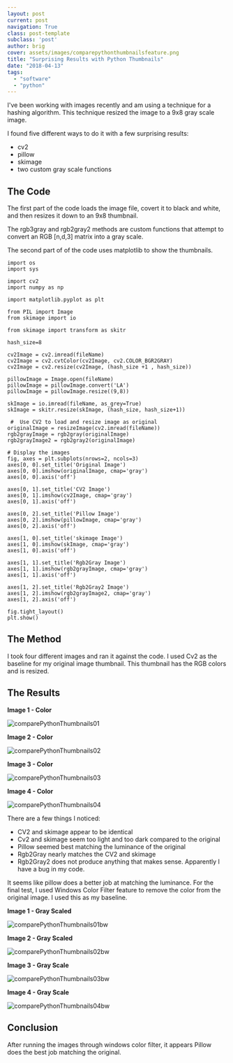 ```yaml
---
layout: post
current: post
navigation: True
class: post-template
subclass: 'post'
author: brig
cover: assets/images/comparepythonthumbnailsfeature.png
title: "Surprising Results with Python Thumbnails"
date: "2018-04-13"
tags: 
  - "software"
  - "python"
---
```


I've been working with images recently and am using a technique for a hashing algorithm. This technique resized the image to a 9x8 gray scale image.

I found five different ways to do it with a few surprising results:

- cv2
- pillow
- skimage
- two custom gray scale functions

## The Code

The first part of the code loads the image file, covert it to black and white, and then resizes it down to an 9x8 thumbnail.

The rgb3gray and rgb2gray2 methods are custom functions that attempt to convert an RGB [n,d,3] matrix into a gray scale.

The second part of of the code uses matplotlib to show the thumbnails.

```
import os
import sys

import cv2
import numpy as np

import matplotlib.pyplot as plt

from PIL import Image
from skimage import io

from skimage import transform as skitr

hash_size=8

cv2Image = cv2.imread(fileName)
cv2Image = cv2.cvtColor(cv2Image, cv2.COLOR_BGR2GRAY)                            
cv2Image = cv2.resize(cv2Image, (hash_size +1 , hash_size))

pillowImage = Image.open(fileName)
pillowImage = pillowImage.convert('LA')
pillowImage = pillowImage.resize((9,8))

skImage = io.imread(fileName, as_grey=True)
skImage = skitr.resize(skImage, (hash_size, hash_size+1))
                                 
 #  Use CV2 to load and resize image as original
originalImage = resizeImage(cv2.imread(fileName))   
rgb2grayImage = rgb2gray(originalImage)
rgb2grayImage2 = rgb2gray2(originalImage)                               

# Display the images
fig, axes = plt.subplots(nrows=2, ncols=3)
axes[0, 0].set_title('Original Image')
axes[0, 0].imshow(originalImage, cmap='gray')
axes[0, 0].axis('off')
                                 
axes[0, 1].set_title('CV2 Image')
axes[0, 1].imshow(cv2Image, cmap='gray')
axes[0, 1].axis('off')
                                 
axes[0, 2].set_title('Pillow Image')
axes[0, 2].imshow(pillowImage, cmap='gray')
axes[0, 2].axis('off')
                                 
axes[1, 0].set_title('skimage Image')
axes[1, 0].imshow(skImage, cmap='gray')
axes[1, 0].axis('off')

axes[1, 1].set_title('Rgb2Gray Image')
axes[1, 1].imshow(rgb2grayImage, cmap='gray')
axes[1, 1].axis('off')

axes[1, 2].set_title('Rgb2Gray2 Image')
axes[1, 2].imshow(rgb2grayImage2, cmap='gray')
axes[1, 2].axis('off')

fig.tight_layout()
plt.show()
```

## The Method

I took four different images and ran it against the code. I used Cv2 as the baseline for my original image thumbnail. This thumbnail has the RGB colors and is resized.

## The Results

**Image 1 - Color**

![comparePythonThumbnails01](/assets/images/comparepythonthumbnails01.png)

**Image 2 - Color**

![comparePythonThumbnails02](/assets/images/comparepythonthumbnails02.png)

**Image 3 - Color**

![comparePythonThumbnails03](/assets/images/comparepythonthumbnails03.png)

**Image 4 - Color**

![comparePythonThumbnails04](/assets/images/comparepythonthumbnails04.png)

There are a few things I noticed:

- CV2 and skimage appear to be identical
- Cv2 and skimage seem too light and too dark compared to the original
- Pillow seemed best matching the luminance of the original
- Rgb2Gray nearly matches the CV2 and skimage
- Rgb2Gray2 does not produce anything that makes sense. Apparently I have a bug in my code.

It seems like pillow does a better job at matching the luminance. For the final test, I used Windows Color Filter feature to remove the color from the original image. I used this as my baseline.

**Image 1 - Gray Scaled**

![comparePythonThumbnails01bw](/assets/images/comparepythonthumbnails01bw.png)

**Image 2 - Gray Scaled**

![comparePythonThumbnails02bw](/assets/images/comparepythonthumbnails02bw.png)

**Image 3 - Gray Scale**

![comparePythonThumbnails03bw](/assets/images/comparepythonthumbnails03bw.png)

**Image 4 - Gray Scale**

![comparePythonThumbnails04bw](/assets/images/comparepythonthumbnails04bw.png)

## Conclusion

After running the images through windows color filter, it appears Pillow does the best job matching the original.
